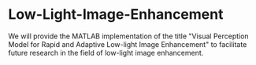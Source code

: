 # Low-Light-Image-Enhancement
We will provide the MATLAB implementation of the title "Visual Perception Model for Rapid and Adaptive Low-light Image Enhancement" to facilitate future research in the field of low-light image enhancement.

